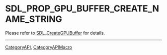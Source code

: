 # SDL_PROP_GPU_BUFFER_CREATE_NAME_STRING

Please refer to [SDL_CreateGPUBuffer](SDL_CreateGPUBuffer) for details.

----
[CategoryAPI](CategoryAPI), [CategoryAPIMacro](CategoryAPIMacro)

